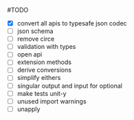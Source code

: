 #TODO

- [x] convert all apis to typesafe json codec
- [ ] json schema
- [ ] remove circe
- [ ] validation with types
- [ ] open api
- [ ] extension methods
- [ ] derive conversions
- [ ] simplify eithers
- [ ] singular output and input for optional
- [ ] make tests unit-y
- [ ] unused import warnings
- [ ] unapply
